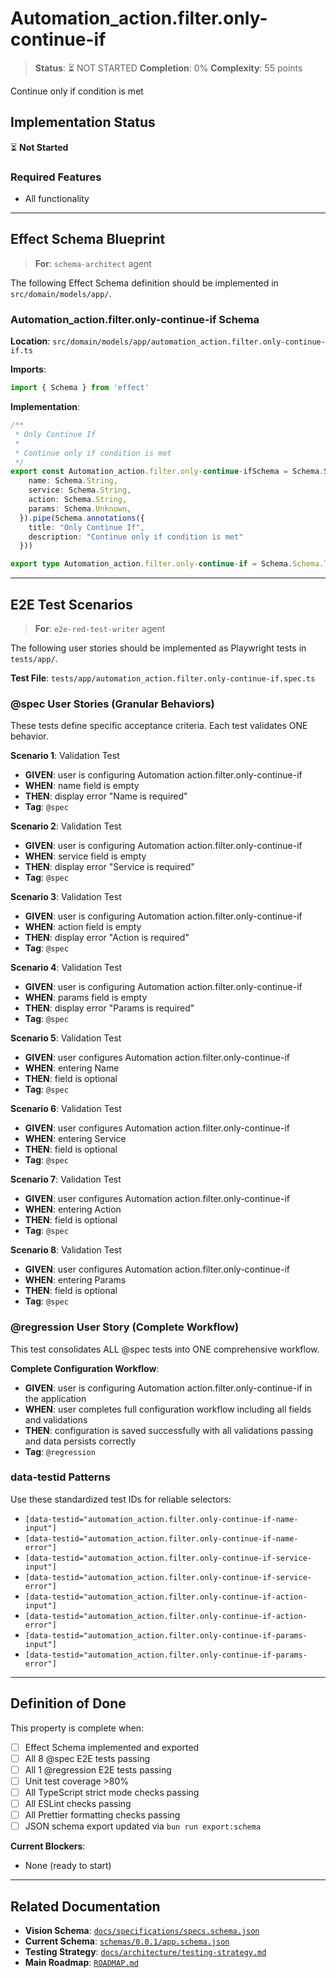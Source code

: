 # Automation_action.filter.only-continue-if

> **Status**: ⏳ NOT STARTED
> **Completion**: 0%
> **Complexity**: 55 points

Continue only if condition is met

## Implementation Status

⏳ **Not Started**

### Required Features

- All functionality

---

## Effect Schema Blueprint

> **For**: `schema-architect` agent

The following Effect Schema definition should be implemented in `src/domain/models/app/`.

### Automation_action.filter.only-continue-if Schema

**Location**: `src/domain/models/app/automation_action.filter.only-continue-if.ts`

**Imports**:

```typescript
import { Schema } from 'effect'
```

**Implementation**:

```typescript
/**
 * Only Continue If
 *
 * Continue only if condition is met
 */
export const Automation_action.filter.only-continue-ifSchema = Schema.Struct({
    name: Schema.String,
    service: Schema.String,
    action: Schema.String,
    params: Schema.Unknown,
  }).pipe(Schema.annotations({
    title: "Only Continue If",
    description: "Continue only if condition is met"
  }))

export type Automation_action.filter.only-continue-if = Schema.Schema.Type<typeof Automation_action.filter.only-continue-ifSchema>
```

---

## E2E Test Scenarios

> **For**: `e2e-red-test-writer` agent

The following user stories should be implemented as Playwright tests in `tests/app/`.

**Test File**: `tests/app/automation_action.filter.only-continue-if.spec.ts`

### @spec User Stories (Granular Behaviors)

These tests define specific acceptance criteria. Each test validates ONE behavior.

**Scenario 1**: Validation Test

- **GIVEN**: user is configuring Automation action.filter.only-continue-if
- **WHEN**: name field is empty
- **THEN**: display error "Name is required"
- **Tag**: `@spec`

**Scenario 2**: Validation Test

- **GIVEN**: user is configuring Automation action.filter.only-continue-if
- **WHEN**: service field is empty
- **THEN**: display error "Service is required"
- **Tag**: `@spec`

**Scenario 3**: Validation Test

- **GIVEN**: user is configuring Automation action.filter.only-continue-if
- **WHEN**: action field is empty
- **THEN**: display error "Action is required"
- **Tag**: `@spec`

**Scenario 4**: Validation Test

- **GIVEN**: user is configuring Automation action.filter.only-continue-if
- **WHEN**: params field is empty
- **THEN**: display error "Params is required"
- **Tag**: `@spec`

**Scenario 5**: Validation Test

- **GIVEN**: user configures Automation action.filter.only-continue-if
- **WHEN**: entering Name
- **THEN**: field is optional
- **Tag**: `@spec`

**Scenario 6**: Validation Test

- **GIVEN**: user configures Automation action.filter.only-continue-if
- **WHEN**: entering Service
- **THEN**: field is optional
- **Tag**: `@spec`

**Scenario 7**: Validation Test

- **GIVEN**: user configures Automation action.filter.only-continue-if
- **WHEN**: entering Action
- **THEN**: field is optional
- **Tag**: `@spec`

**Scenario 8**: Validation Test

- **GIVEN**: user configures Automation action.filter.only-continue-if
- **WHEN**: entering Params
- **THEN**: field is optional
- **Tag**: `@spec`

### @regression User Story (Complete Workflow)

This test consolidates ALL @spec tests into ONE comprehensive workflow.

**Complete Configuration Workflow**:

- **GIVEN**: user is configuring Automation action.filter.only-continue-if in the application
- **WHEN**: user completes full configuration workflow including all fields and validations
- **THEN**: configuration is saved successfully with all validations passing and data persists correctly
- **Tag**: `@regression`

### data-testid Patterns

Use these standardized test IDs for reliable selectors:

- `[data-testid="automation_action.filter.only-continue-if-name-input"]`
- `[data-testid="automation_action.filter.only-continue-if-name-error"]`
- `[data-testid="automation_action.filter.only-continue-if-service-input"]`
- `[data-testid="automation_action.filter.only-continue-if-service-error"]`
- `[data-testid="automation_action.filter.only-continue-if-action-input"]`
- `[data-testid="automation_action.filter.only-continue-if-action-error"]`
- `[data-testid="automation_action.filter.only-continue-if-params-input"]`
- `[data-testid="automation_action.filter.only-continue-if-params-error"]`

---

## Definition of Done

This property is complete when:

- [ ] Effect Schema implemented and exported
- [ ] All 8 @spec E2E tests passing
- [ ] All 1 @regression E2E tests passing
- [ ] Unit test coverage >80%
- [ ] All TypeScript strict mode checks passing
- [ ] All ESLint checks passing
- [ ] All Prettier formatting checks passing
- [ ] JSON schema export updated via `bun run export:schema`

**Current Blockers**:

- None (ready to start)

---

## Related Documentation

- **Vision Schema**: [`docs/specifications/specs.schema.json`](../specs.schema.json)
- **Current Schema**: [`schemas/0.0.1/app.schema.json`](../../schemas/0.0.1/app.schema.json)
- **Testing Strategy**: [`docs/architecture/testing-strategy.md`](../../architecture/testing-strategy.md)
- **Main Roadmap**: [`ROADMAP.md`](../../../ROADMAP.md)
